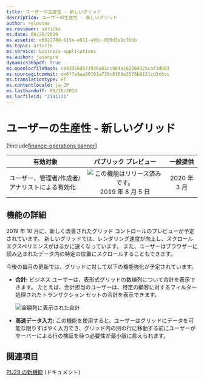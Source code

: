```yaml
---
title: ユーザーの生産性 - 新しいグリッド
description: ユーザーの生産性 - 新しいグリッド
author: relnotes
ms.reviewer: sericks
ms.date: 08/26/2019
ms.assetid: e662278d-615e-e911-a96c-000d3a1c7bbb
ms.topic: article
ms.service: business-applications
ms.author: jasongre
dynamics365pdf: true
ms.openlocfilehash: c843356d573936a03cc964a162269325caf3d903
ms.sourcegitcommit: de6f7e8aa90101a730c0109e3578b9131cd3c6cc
ms.translationtype: HT
ms.contentlocale: ja-JP
ms.lasthandoff: 09/26/2019
ms.locfileid: "2141131"
---
```

# <a name="user-productivity--new-grid"></a>ユーザーの生産性 - 新しいグリッド
[!include[finance-operations banner](../includes/finance-operations.md)]

| 有効対象    |  パブリック プレビュー | 一般提供 | 
| ---------- | :----------: |:----------: |
|ユーザー、管理者/作成者/アナリストによる有効化|![この機能はリリース済みです。](/dynamics365-release-plan/media/green-checkmark.png "この機能はリリース済みです。") 2019 年 8 月 5 日| 2020 年 3 月|






## <a name="feature-details"></a>機能の詳細
<!--feature detail start -->
2019 年 10 月に、新しく改善されたグリッド コントロールのプレビューが予定されています。 新しいグリッドでは、レンダリング速度が向上し、スクロール エクスペリエンスがはるかに速くなっています。 また、ユーザーはブラウザーに読み込まれたデータ内の特定の位置にスクロールすることもできます。 

今後の毎月の更新では、グリッドに対して以下の機能強化が予定されています。

- **合計:** ビジネス ユーザーは、表形式グリッドの数値列について合計を表示できます。 たとえば、会計担当のユーザーは、特定の顧客に対するフィルター処理されたトランザクション セットの合計を表示できます。 

  ![金額列に表示された合計](media/user-productivity-new-grid-1.png "")


- **高速データ入力:** この機能を使用すると、ユーザーはグリッドにデータを可能な限りすばやく入力でき、グリッド内の別の行に移動する前にユーザーがサーバーによる行の検証を待つ必要性が最小限に抑えられます。
<!--feature detail end -->












## <a name="see-also"></a>関連項目

[PU29 の新機能](https://docs.microsoft.com/dynamics365/unified-operations/fin-and-ops/get-started/whats-new-platform-update-29) (ドキュメント)
